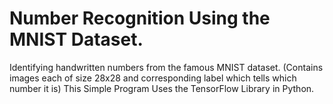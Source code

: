 # Number Recognition Using the MNIST Dataset.
Identifying handwritten numbers from the famous MNIST dataset. (Contains images each of size 28x28 and corresponding label which tells which number it is)
This Simple Program Uses the TensorFlow Library in Python.

